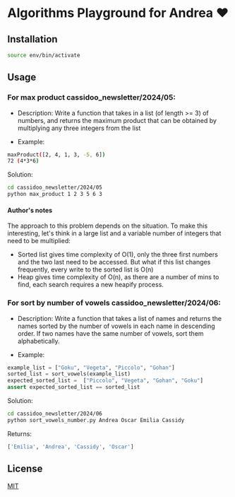 # Algorithms Playground for Andrea :heart:



## Installation

```bash
source env/bin/activate
```

## Usage

### For max product cassidoo_newsletter/2024/05:

- Description: Write a function that takes in a list (of length >= 3) of numbers, and returns the maximum product that can be obtained by multiplying any three integers from the list

- Example: 
```bash
maxProduct([2, 4, 1, 3, -5, 6])
72 (4*3*6)
```

Solution: 
```bash
cd cassidoo_newsletter/2024/05
python max_product 1 2 3 5 6 3
```

#### Author's notes
The approach to this problem depends on the situation. To make this interesting, let's think in a large list and a variable number of integers that need to be multiplied:

- Sorted list gives time complexity of O(1), only the three first numbers and the two last need to be accessed. But what if this list changes frequently, every write to the sorted list is O(n)
- Heap gives time complexity of O(n), as there are a number of mins to find, each search requires a new heapify process.

### For sort by number of vowels cassidoo_newsletter/2024/06:
- Description: Write a function that takes a list of names and returns the names sorted by the number of vowels in each name in descending order. If two names have the same number of vowels, sort them alphabetically. 

- Example: 
```python
example_list = ["Goku", "Vegeta", "Piccolo", "Gohan"]
sorted_list = sort_vowels(example_list)
expected_sorted_list =  ["Piccolo", "Vegeta", "Gohan", "Goku"]
assert expected_sorted_list == sorted_list 
```

Solution: 
```bash
cd cassidoo_newsletter/2024/06
python sort_vowels_number.py Andrea Oscar Emilia Cassidy
```

Returns:
``` bash
['Emilia', 'Andrea', 'Cassidy', 'Oscar']
```



## License

[MIT](https://choosealicense.com/licenses/mit/)